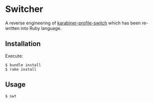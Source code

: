 # Switcher

A reverse engineering of [karabiner-profile-switch](https://github.com/nomaed/karabiner-profile-switch) which has been re-written into Ruby language.

## Installation

Execute:

    $ bundle install
    $ rake install

## Usage

    $ swt

